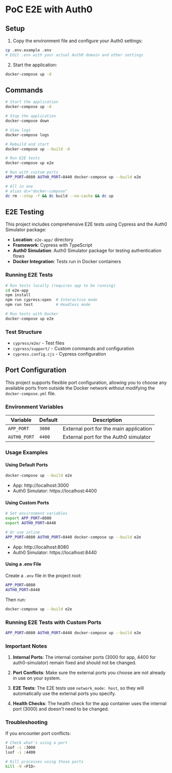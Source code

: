# PoC E2E with Auth0

## Setup

1. Copy the environment file and configure your Auth0 settings:

```sh
cp .env.example .env
# Edit .env with your actual Auth0 domain and other settings
```

2. Start the application:

```sh
docker-compose up -d
```

## Commands

```sh
# Start the application
docker-compose up -d

# Stop the application
docker-compose down

# View logs
docker-compose logs

# Rebuild and start
docker-compose up --build -d

# Run E2E tests
docker-compose up e2e

# Run with custom ports
APP_PORT=8080 AUTH0_PORT=8440 docker-compose up --build e2e

# All in one
# alias dc="docker-compose"
dc rm --stop -f && dc build --no-cache && dc up
```

## E2E Testing

This project includes comprehensive E2E tests using Cypress and the Auth0 Simulator package:

- **Location**: `e2e-app/` directory
- **Framework**: Cypress with TypeScript
- **Auth0 Simulation**: Auth0 Simulator package for testing authentication flows
- **Docker Integration**: Tests run in Docker containers

### Running E2E Tests

```bash
# Run tests locally (requires app to be running)
cd e2e-app
npm install
npm run cypress:open  # Interactive mode
npm run test          # Headless mode

# Run tests with Docker
docker-compose up e2e
```

### Test Structure

- `cypress/e2e/` - Test files
- `cypress/support/` - Custom commands and configuration
- `cypress.config.cjs` - Cypress configuration

## Port Configuration

This project supports flexible port configuration, allowing you to choose any available ports from outside the Docker network without modifying the `docker-compose.yml` file.

### Environment Variables

| Variable | Default | Description |
|----------|---------|-------------|
| `APP_PORT` | `3000` | External port for the main application |
| `AUTH0_PORT` | `4400` | External port for the Auth0 simulator |

### Usage Examples

#### Using Default Ports

```bash
docker-compose up --build e2e
```

- App: http://localhost:3000
- Auth0 Simulator: https://localhost:4400

#### Using Custom Ports

```bash
# Set environment variables
export APP_PORT=8080
export AUTH0_PORT=8440

# Or use inline
APP_PORT=8080 AUTH0_PORT=8440 docker-compose up --build e2e
```

- App: http://localhost:8080
- Auth0 Simulator: https://localhost:8440

#### Using a .env File

Create a `.env` file in the project root:

```bash
APP_PORT=8080
AUTH0_PORT=8440
```

Then run:

```bash
docker-compose up --build e2e
```

### Running E2E Tests with Custom Ports

```bash
APP_PORT=8080 AUTH0_PORT=8440 docker-compose up --build e2e
```

### Important Notes

1. **Internal Ports**: The internal container ports (3000 for app, 4400 for auth0-simulator) remain fixed and should not be changed.

2. **Port Conflicts**: Make sure the external ports you choose are not already in use on your system.

3. **E2E Tests**: The E2E tests use `network_mode: host`, so they will automatically use the external ports you specify.

4. **Health Checks**: The health check for the app container uses the internal port (3000) and doesn't need to be changed.

### Troubleshooting

If you encounter port conflicts:

```bash
# Check what's using a port
lsof -i :3000
lsof -i :4400

# Kill processes using those ports
kill -9 <PID>
```
